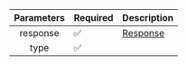 |  Parameters  | Required           | Description             |
|:------------:|--------------------|-------------------------|
|   response   | :white_check_mark: | [Response](Response.md) |
|     type     | :white_check_mark: |                         |